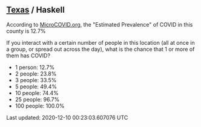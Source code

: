 
## [Texas](/united-states/texas) / Haskell

According to [MicroCOVID.org](http://microcovid.org),
the "Estimated Prevalence" of COVID in this county is 12.7%

If you interact with a certain number of people in this location
(all at once in a group, or spread out across the day), what is the chance that
1 or more of them has COVID?

- 1 person: 12.7%
- 2 people: 23.8%
- 3 people: 33.5%
- 5 people: 49.4%
- 10 people: 74.4%
- 25 people: 96.7%
- 100 people: 100.0%

Last updated: 2020-12-10 00:23:03.607076 UTC
